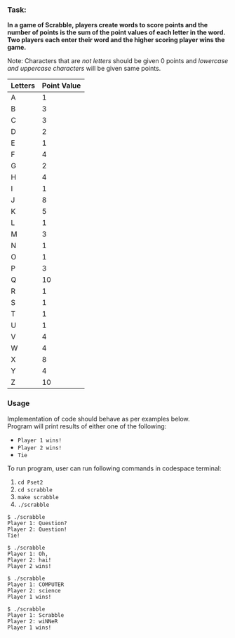 ### Task:
**In a game of Scrabble, players create words to score points and the number of points is the sum of the point values of each letter in the word.
Two players each enter their word and the higher scoring player wins the game.**

Note: Characters that are *not letters* should be given 0 points and *lowercase and uppercase characters* will be given same points.

| Letters | Point Value |
| --- | --- |
| A | 1 |
| B | 3 |
| C | 3 |
| D | 2 |
| E | 1 |
| F | 4 |
| G | 2 |
| H | 4 |
| I | 1 |
| J | 8 |
| K | 5 |
| L | 1 |
| M | 3 |
| N | 1 |
| O | 1 |
| P | 3 |
| Q | 10 |
| R | 1 |
| S | 1 |
| T | 1 |
| U | 1 |
| V | 4 |
| W | 4 |
| X | 8 |
| Y | 4 |
| Z | 10 |

### Usage
Implementation of code should behave as per examples below.<br> 
Program will print results of either one of the following:<br>
- `Player 1 wins!`
- `Player 2 wins!`
- `Tie`

To run program, user can run following commands in codespace terminal:
1. `cd Pset2`
2. `cd scrabble`
3. `make scrabble`
4. `./scrabble`

```
$ ./scrabble
Player 1: Question?
Player 2: Question!
Tie!
```
```
$ ./scrabble
Player 1: Oh,
Player 2: hai!
Player 2 wins!
```
```
$ ./scrabble
Player 1: COMPUTER
Player 2: science
Player 1 wins!
```
```
$ ./scrabble
Player 1: Scrabble
Player 2: wiNNeR
Player 1 wins!
```
